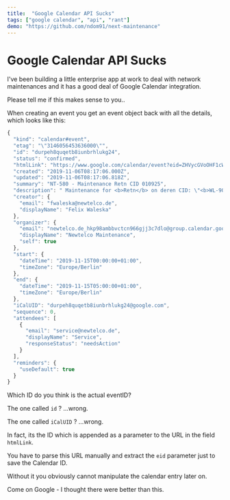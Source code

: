 ```yaml
---
title:  "Google Calendar API Sucks"
tags: ["google calendar", "api", "rant"]
demo: "https://github.com/ndom91/next-maintenance"
---
```


# Google Calendar API Sucks

I've been building a little enterprise app at work to deal with network maintenances and it has a good deal of Google Calendar integration. 

Please tell me if this makes sense to you.. 

When creating an event you get an event object back with all the details, which looks like this:

```javascript
{
  "kind": "calendar#event",
  "etag": "\"3146056453636000\"",
  "id": "durpeh8quqetb8iunbrhlukg24",
  "status": "confirmed",
  "htmlLink": "https://www.google.com/calendar/event?eid=ZHVycGVoOHF1cWV0YjhpdW5icmhsdWtnMjQgbmV3dGVsY28uZGVfaGtwOThhbWJidmN0Y245NjZnamozYzdkbG9AZw",
  "created": "2019-11-06T08:17:06.000Z",
  "updated": "2019-11-06T08:17:06.818Z",
  "summary": "NT-580 - Maintenance Retn CID 010925",
  "description": " Maintenance for <b>Retn</b> on deren CID: \"<b>WL-900951-1.DE.FKT.NTL-UA.KIV.NTL-10G</b>\".<br><br> Affected Newtelco CIDs: <b>010925</b><br><br>Source: <a href=\"https://maintenance.newtelco.dev/maintenance?id=580\">NT-580</a>",
  "creator": {
    "email": "fwaleska@newtelco.de",
    "displayName": "Felix Waleska"
  },
  "organizer": {
    "email": "newtelco.de_hkp98ambbvctcn966gjj3c7dlo@group.calendar.google.com",
    "displayName": "Newtelco Maintenance",
    "self": true
  },
  "start": {
    "dateTime": "2019-11-15T00:00:00+01:00",
    "timeZone": "Europe/Berlin"
  },
  "end": {
    "dateTime": "2019-11-15T05:00:00+01:00",
    "timeZone": "Europe/Berlin"
  },
  "iCalUID": "durpeh8quqetb8iunbrhlukg24@google.com",
  "sequence": 0,
  "attendees": [
    {
      "email": "service@newtelco.de",
      "displayName": "Service",
      "responseStatus": "needsAction"
    }
  ],
  "reminders": {
    "useDefault": true
  }
}
```

Which ID do you think is the actual eventID? 

The one called `id` ? ...wrong.

The one called `iCalUID` ? ...wrong.

In fact, its the ID which is appended as a parameter to the URL in the field `htmlLink`. 

You have to parse this URL manually and extract the `eid` parameter just to save the Calendar ID. 

Without it you obviously cannot manipulate the calendar entry later on. 

Come on Google - I thought there were better than this.

</rant>
